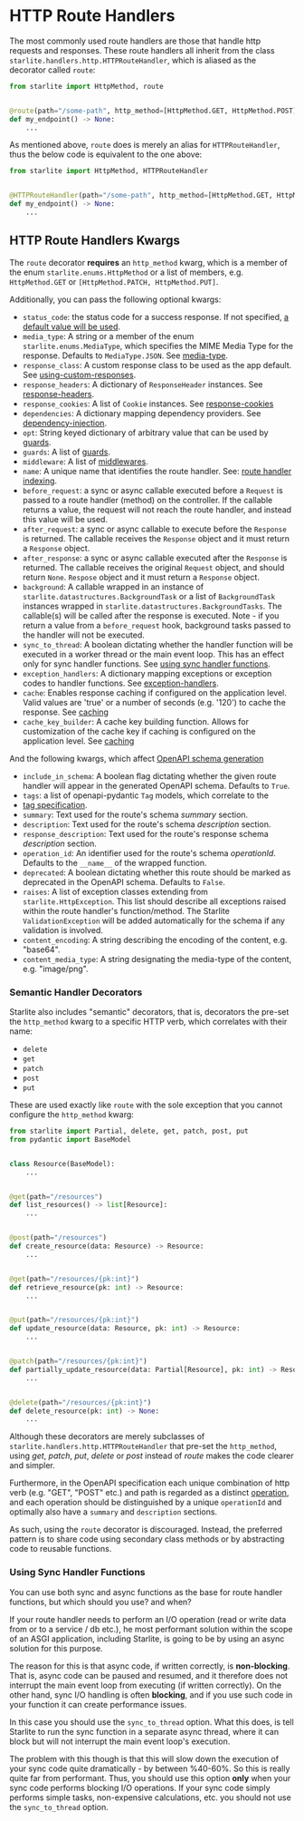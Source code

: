 # HTTP Route Handlers

The most commonly used route handlers are those that handle http requests and responses. These route handlers all
inherit from the class `starlite.handlers.http.HTTPRouteHandler`, which is aliased as the decorator called `route`:

```python
from starlite import HttpMethod, route


@route(path="/some-path", http_method=[HttpMethod.GET, HttpMethod.POST])
def my_endpoint() -> None:
    ...
```

As mentioned above, `route` does is merely an alias for `HTTPRouteHandler`, thus the below code is equivalent to the one
above:

```python
from starlite import HttpMethod, HTTPRouteHandler


@HTTPRouteHandler(path="/some-path", http_method=[HttpMethod.GET, HttpMethod.POST])
def my_endpoint() -> None:
    ...
```

## HTTP Route Handlers Kwargs

The `route` decorator **requires** an `http_method` kwarg, which is a member of the enum `starlite.enums.HttpMethod` or
a list of members, e.g. `HttpMethod.GET` or `[HttpMethod.PATCH, HttpMethod.PUT]`.

Additionally, you can pass the following optional kwargs:

- `status_code`: the status code for a success response. If not
  specified, [a default value will be used](../5-responses/0-responses-intro.md#status-codes).
- `media_type`: A string or a member of the enum `starlite.enums.MediaType`, which specifies the MIME Media Type for the
  response. Defaults to `MediaType.JSON`. See [media-type](../5-responses/0-responses-intro.md#media-type).
- `response_class`: A custom response class to be used as the app default.
  See [using-custom-responses](../5-responses/0-responses-intro.md#using-custom-responses).
- `response_headers`: A dictionary of `ResponseHeader` instances.
  See [response-headers](../5-responses/0-responses-intro.md#response-headers).
- `response_cookies`: A list of `Cookie` instances. See [response-cookies](../5-responses/5-response-cookies.md)
- `dependencies`: A dictionary mapping dependency providers.
  See [dependency-injection](../6-dependency-injection/0-dependency-injection-intro.md).
- `opt`: String keyed dictionary of arbitrary value that can be used by [guards](../9-guards.md).
- `guards`: A list of [guards](../9-guards.md).
- `middleware`: A list of [middlewares](../7-middleware/0-middleware-intro.md).
- `name`: A unique name that identifies the route handler. See: [route handler indexing](4-route-handler-indexing.md).
- `before_request`: a sync or async callable executed before a `Request` is passed to a route handler (method) on the
  controller. If the callable returns a value, the request will not reach the route handler, and instead this value
  will be used.
- `after_request`: a sync or async callable to execute before the `Response` is returned. The callable receives the
  `Response` object and it must return a `Response` object.
- `after_response`: a sync or async callable executed after the `Response` is returned. The callable receives the
  original `Request` object, and should return `None`.
  `Respose` object and it must return a `Response` object.
- `background`: A callable wrapped in an instance of `starlite.datastructures.BackgroundTask` or a list
  of `BackgroundTask` instances wrapped in `starlite.datastructures.BackgroundTasks`. The callable(s) will be called after
  the response is executed. Note - if you return a value from a `before_request` hook, background tasks passed to the
  handler will not be executed.
- `sync_to_thread`: A boolean dictating whether the handler function will be executed in a worker thread or the main
  event loop. This has an effect only for sync handler functions.
  See [using sync handler functions](#using-sync-handler-functions).
- `exception_handlers`: A dictionary mapping exceptions or exception codes to handler functions.
  See [exception-handlers](../17-exceptions#exception-handling).
- `cache`: Enables response caching if configured on the application level. Valid values are 'true' or a number
  of seconds (e.g. '120') to cache the response. See [caching](../16-caching.md)
- `cache_key_builder`: A cache key building function. Allows for customization of the cache key if caching is
  configured on the application level. See [caching](../16-caching.md)

And the following kwargs, which affect [OpenAPI schema generation](../12-openapi.md#route-handler-configuration)

- `include_in_schema`: A boolean flag dictating whether the given route handler will appear in the generated OpenAPI
  schema. Defaults to `True`.
- `tags`: a list of openapi-pydantic `Tag` models, which correlate to the
- [tag specification](https://spec.openapis.org/oas/latest.html#tag-object).
- `summary`: Text used for the route's schema _summary_ section.
- `description`: Text used for the route's schema _description_ section.
- `response_description`: Text used for the route's response schema _description_ section.
- `operation_id`: An identifier used for the route's schema _operationId_. Defaults to the `__name__` of the wrapped
  function.
- `deprecated`: A boolean dictating whether this route should be marked as deprecated in the OpenAPI schema. Defaults
  to `False`.
- `raises`: A list of exception classes extending from `starlite.HttpException`. This list should describe all
  exceptions raised within the route handler's function/method. The Starlite `ValidationException` will be added
  automatically for the schema if any validation is involved.
- `content_encoding`: A string describing the encoding of the content, e.g. "base64".
- `content_media_type`: A string designating the media-type of the content, e.g. "image/png".

### Semantic Handler Decorators

Starlite also includes "semantic" decorators, that is, decorators the pre-set the `http_method` kwarg to a specific HTTP
verb, which correlates with their name:

- `delete`
- `get`
- `patch`
- `post`
- `put`

These are used exactly like `route` with the sole exception that you cannot configure the `http_method` kwarg:

```python
from starlite import Partial, delete, get, patch, post, put
from pydantic import BaseModel


class Resource(BaseModel):
    ...


@get(path="/resources")
def list_resources() -> list[Resource]:
    ...


@post(path="/resources")
def create_resource(data: Resource) -> Resource:
    ...


@get(path="/resources/{pk:int}")
def retrieve_resource(pk: int) -> Resource:
    ...


@put(path="/resources/{pk:int}")
def update_resource(data: Resource, pk: int) -> Resource:
    ...


@patch(path="/resources/{pk:int}")
def partially_update_resource(data: Partial[Resource], pk: int) -> Resource:
    ...


@delete(path="/resources/{pk:int}")
def delete_resource(pk: int) -> None:
    ...
```

Although these decorators are merely subclasses of `starlite.handlers.http.HTTPRouteHandler` that pre-set
the `http_method`, using _get_, _patch_, _put_, _delete_ or _post_ instead of _route_ makes the code clearer and
simpler.

Furthermore, in the OpenAPI specification each unique combination of http verb (e.g. "GET", "POST" etc.) and path is
regarded as a distinct [operation](https://spec.openapis.org/oas/latest.html#operation-object), and each operation
should be distinguished by a unique `operationId` and optimally also have a `summary` and `description` sections.

As such, using the `route` decorator is discouraged. Instead, the preferred pattern is to share code using secondary
class methods or by abstracting code to reusable functions.

### Using Sync Handler Functions

You can use both sync and async functions as the base for route handler functions, but which should you use? and when?

If your route handler needs to perform an I/O operation (read or write data from or to a service / db etc.), he most
performant solution within the scope of an ASGI application, including Starlite, is going to be by using an async
solution for this purpose.

The reason for this is that async code, if written correctly, is **non-blocking**. That is, async code can be paused and
resumed, and it therefore does not interrupt the main event loop from executing (if written correctly). On the other
hand, sync I/O handling is often **blocking**, and if you use such code in your function it can create performance
issues.

In this case you should use the `sync_to_thread` option. What this does, is tell Starlite to run the sync function in a
separate async thread, where it can block but will not interrupt the main event loop's execution.

The problem with this though is that this will slow down the execution of your sync code quite dramatically - by between
%40-60%. So this is really quite far from performant. Thus, you should use this option **only** when your sync code
performs blocking I/O operations. If your sync code simply performs simple tasks, non-expensive calculations, etc. you
should not use the `sync_to_thread` option.
